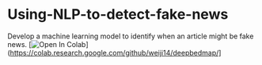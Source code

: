# Using-NLP-to-detect-fake-news
Develop a machine learning model to identify when an article might be fake news.
[![Open In Colab](https://colab.research.google.com/assets/colab-badge.svg)](https://colab.research.google.com/github/weiji14/deepbedmap/]
